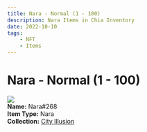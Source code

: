 ```yaml
---
title: Nara - Normal (1 - 100)
description: Nara Items in Chia Inventory
date: 2022-10-10
tags:
    - NFT
    - Items
---
```


# Nara - Normal (1 - 100)
<div class="item_thumbnail">
<img loading="lazy" src="https://j6sre52g3r42qe2c4c5dheedmdcijpujwid4y2pqffcifgalimpa.arweave.net/T6USd0bceagTQuC6M5CDYMSEvomyB8xp8ClEgpgLQx4"><br/>
<div><strong>Name:</strong> Nara#268</div>
<div><strong>Item Type:</strong> Nara</div>
<div><strong>Collection:</strong> <a href="https://www.spacescan.io/xch/nft/collection/col1lend2dcn558km4wcwta4xnkfv3xpcmlp9kyt0m909emvfxechlyqdl5ndg">City Illusion</a></div>
</div>

